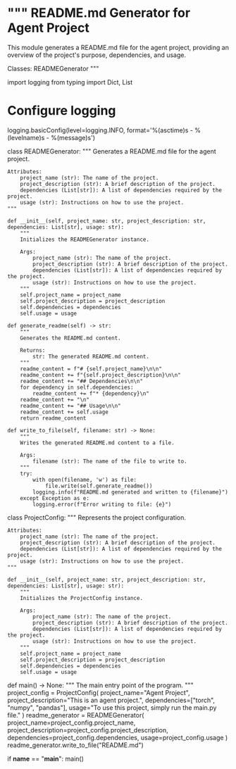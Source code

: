 """
README.md Generator for Agent Project
=====================================

This module generates a README.md file for the agent project, providing an overview of the project's purpose, dependencies, and usage.

Classes:
    READMEGenerator
"""

import logging
from typing import Dict, List

# Configure logging
logging.basicConfig(level=logging.INFO, format='%(asctime)s - %(levelname)s - %(message)s')

class READMEGenerator:
    """
    Generates a README.md file for the agent project.

    Attributes:
        project_name (str): The name of the project.
        project_description (str): A brief description of the project.
        dependencies (List[str]): A list of dependencies required by the project.
        usage (str): Instructions on how to use the project.
    """

    def __init__(self, project_name: str, project_description: str, dependencies: List[str], usage: str):
        """
        Initializes the READMEGenerator instance.

        Args:
            project_name (str): The name of the project.
            project_description (str): A brief description of the project.
            dependencies (List[str]): A list of dependencies required by the project.
            usage (str): Instructions on how to use the project.
        """
        self.project_name = project_name
        self.project_description = project_description
        self.dependencies = dependencies
        self.usage = usage

    def generate_readme(self) -> str:
        """
        Generates the README.md content.

        Returns:
            str: The generated README.md content.
        """
        readme_content = f"# {self.project_name}\n\n"
        readme_content += f"{self.project_description}\n\n"
        readme_content += "## Dependencies\n\n"
        for dependency in self.dependencies:
            readme_content += f"* {dependency}\n"
        readme_content += "\n"
        readme_content += "## Usage\n\n"
        readme_content += self.usage
        return readme_content

    def write_to_file(self, filename: str) -> None:
        """
        Writes the generated README.md content to a file.

        Args:
            filename (str): The name of the file to write to.
        """
        try:
            with open(filename, 'w') as file:
                file.write(self.generate_readme())
            logging.info(f"README.md generated and written to {filename}")
        except Exception as e:
            logging.error(f"Error writing to file: {e}")

class ProjectConfig:
    """
    Represents the project configuration.

    Attributes:
        project_name (str): The name of the project.
        project_description (str): A brief description of the project.
        dependencies (List[str]): A list of dependencies required by the project.
        usage (str): Instructions on how to use the project.
    """

    def __init__(self, project_name: str, project_description: str, dependencies: List[str], usage: str):
        """
        Initializes the ProjectConfig instance.

        Args:
            project_name (str): The name of the project.
            project_description (str): A brief description of the project.
            dependencies (List[str]): A list of dependencies required by the project.
            usage (str): Instructions on how to use the project.
        """
        self.project_name = project_name
        self.project_description = project_description
        self.dependencies = dependencies
        self.usage = usage

def main() -> None:
    """
    The main entry point of the program.
    """
    project_config = ProjectConfig(
        project_name="Agent Project",
        project_description="This is an agent project.",
        dependencies=["torch", "numpy", "pandas"],
        usage="To use this project, simply run the main.py file."
    )
    readme_generator = READMEGenerator(
        project_name=project_config.project_name,
        project_description=project_config.project_description,
        dependencies=project_config.dependencies,
        usage=project_config.usage
    )
    readme_generator.write_to_file("README.md")

if __name__ == "__main__":
    main()